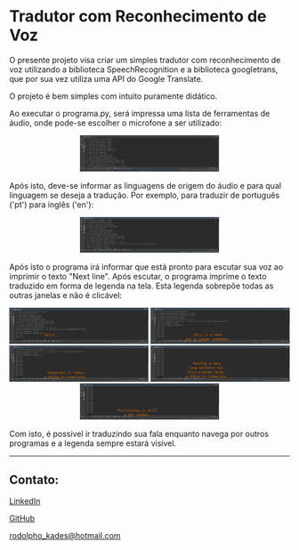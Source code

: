 # Tradutor com Reconhecimento de Voz

O presente projeto visa criar um simples tradutor com reconhecimento de
voz utilizando a biblioteca SpeechRecognition e a biblioteca googletrans,
que por sua vez utiliza uma API do Google Translate.

O projeto é bem simples com intuito puramente didático.

Ao executar o programa.py, será impressa uma lista de ferramentas de áudio, 
onde pode-se escolher o microfone a ser utilizado:

<div align="center">
  <img src="images/microphones.PNG" width="250px"/>
</div>

Após isto, deve-se informar as linguagens de origem do áudio e para qual
linguagem se deseja a tradução. Por exemplo, para traduzir de português
('pt') para inglês ('en'):

<div align="center">
  <img src="images/languages.PNG" width="250px"/>
</div>

Após isto o programa irá informar que está pronto para escutar sua voz
ao imprimir o texto "Next line". Após escutar, o programa imprime o texto
traduzido em forma de legenda na tela. Esta legenda sobrepõe todas as
outras janelas e não é clicável:
 <div align="center">
  <img src="images/subtitle1.PNG" width="250px"/>
  <img src="images/subtitle2.PNG" width="250px"/>
  <img src="images/subtitle3.PNG" width="250px"/>
  <img src="images/subtitle4.PNG" width="250px"/>
  <img src="images/subtitle5.PNG" width="250px"/>
</div>

Com isto, é possível ir traduzindo sua fala enquanto navega por outros
programas e a legenda sempre estará visível.


------------------------------
Contato:
-
[LinkedIn](https://www.linkedin.com/in/rodolpho-kades/)

[GitHub](https://github.com/rodskades)

<rodolpho_kades@hotmail.com>